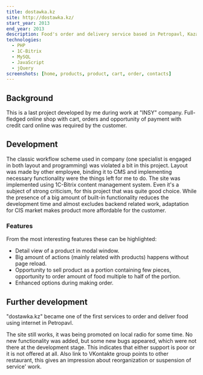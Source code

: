 ```yaml
---
title: dostawka.kz
site: http://dostawka.kz/
start_year: 2013
end_year: 2013
description: Food's order and delivery service based in Petropavl, Kazakhstan.
technologies:
  - PHP
  - 1C-Bitrix
  - MySQL
  - JavaScript
  - jQuery
screenshots: [home, products, product, cart, order, contacts]
---
```


## Background

This is a last project developed by me during work at "INSY" company. Full-fledged online shop with cart, orders and 
opportunity of payment with credit card online was required by the customer.

## Development

The classic workflow scheme used in company (one specialist is engaged in both layout and programming) was violated a 
bit in this project. Layout was made by other employee, binding it to CMS and implementing necessary functionality were 
the things left for me to do. The site was implemented using 1C-Bitrix content management system. Even it's a subject of
strong criticism, for this project that was quite good choice. While the presence of a big amount of built-in 
functionality reduces the development time and almost excludes backend related work, adaptation for CIS market makes 
product more affordable for the customer.

### Features

From the most interesting features these can be highlighted:

- Detail view of a product in modal window.
- Big amount of actions (mainly related with products) happens without page reload.
- Opportunity to sell product as a portion containing few pieces, opportunity to order amount of food multiple to half
of the portion.
- Enhanced options during making order.

## Further development

"dostawka.kz" became one of the first services to order and deliver food using internet in Petropavl.

The site still works, it was being promoted on local radio for some time. No new functionality was added, but some new bugs 
appeared, which were not there at the development stage. This indicates that either support is poor or it is not offered 
at all. Also link to VKontakte group points to other restaurant, this gives an impression about reorganization or 
suspension of service' work.

